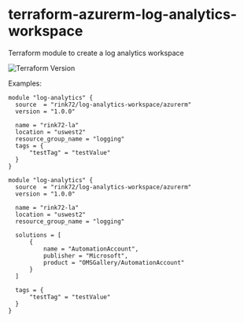 # terraform-azurerm-log-analytics-workspace
Terraform module to create a log analytics workspace

![Terraform Version](https://img.shields.io/badge/Terraform-0.12.6-green.svg)

Examples:
```hcl
module "log-analytics" {
  source  = "rink72/log-analytics-workspace/azurerm"
  version = "1.0.0"
  
  name = "rink72-la"
  location = "uswest2"
  resource_group_name = "logging"
  tags = {
      "testTag" = "testValue"
  }
}
```

```hcl
module "log-analytics" {
  source  = "rink72/log-analytics-workspace/azurerm"
  version = "1.0.0"
  
  name = "rink72-la"
  location = "uswest2"
  resource_group_name = "logging"

  solutions = [
      {
          name = "AutomationAccount",
          publisher = "Microsoft",
          product = "OMSGallery/AutomationAccount"
      }
  ]

  tags = {
      "testTag" = "testValue"
  }
}
```
